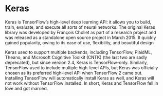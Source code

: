 # Keras

Keras is TensorFlow’s high-level deep learning API: it allows you to build, train, evaluate, and execute all sorts of neural networks. The original Keras library was developed by François Chollet as part of a research project⁠ and was released as a standalone open source project in March 2015. It quickly gained popularity, owing to its ease of use, flexibility, and beautiful design

Keras used to support multiple backends, including TensorFlow, PlaidML, Theano, and Microsoft Cognitive Toolkit (CNTK) (the last two are sadly deprecated), but since version 2.4, Keras is TensorFlow-only. Similarly, TensorFlow used to include multiple high-level APIs, but Keras was officially chosen as its preferred high-level API when TensorFlow 2 came out. Installing TensorFlow will automatically install Keras as well, and Keras will not work without TensorFlow installed. In short, Keras and TensorFlow fell in love and got married.
